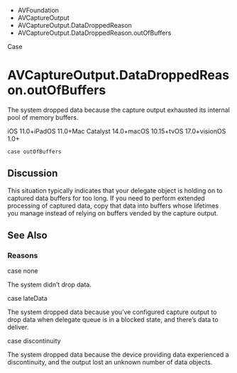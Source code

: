 

- AVFoundation
- AVCaptureOutput
- AVCaptureOutput.DataDroppedReason
-  AVCaptureOutput.DataDroppedReason.outOfBuffers 

Case

# AVCaptureOutput.DataDroppedReason.outOfBuffers

The system dropped data because the capture output exhausted its internal pool of memory buffers.

iOS 11.0+iPadOS 11.0+Mac Catalyst 14.0+macOS 10.15+tvOS 17.0+visionOS 1.0+

``` source
case outOfBuffers
```

## Discussion

This situation typically indicates that your delegate object is holding on to captured data buffers for too long. If you need to perform extended processing of captured data, copy that data into buffers whose lifetimes you manage instead of relying on buffers vended by the capture output.

## See Also

### Reasons

case none

The system didn’t drop data.

case lateData

The system dropped data because you’ve configured capture output to drop data when delegate queue is in a blocked state, and there’s data to deliver.

case discontinuity

The system dropped data because the device providing data experienced a discontinuity, and the output lost an unknown number of data objects.

